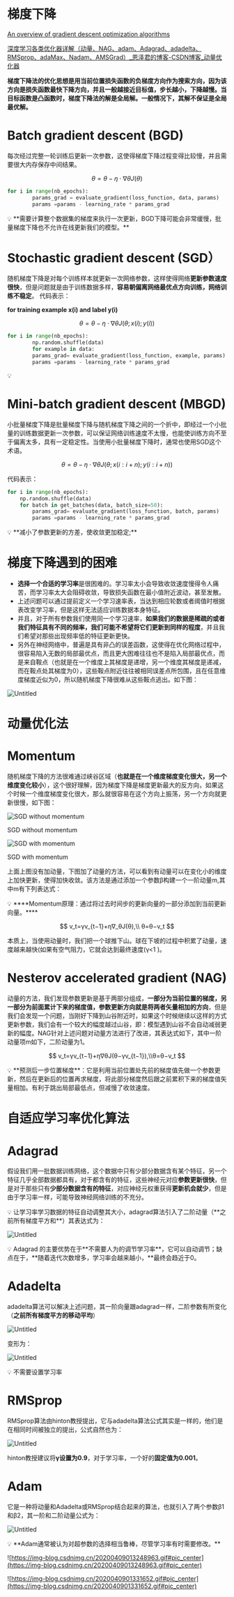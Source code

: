 # 梯度下降

[An overview of gradient descent optimization algorithms](https://ruder.io/optimizing-gradient-descent/index.html#fn6)

[深度学习各类优化器详解（动量、NAG、adam、Adagrad、adadelta、RMSprop、adaMax、Nadam、AMSGrad）_恩泽君的博客-CSDN博客_动量优化器](https://blog.csdn.net/qq_42109740/article/details/105401197?utm_medium=distribute.pc_relevant.none-task-blog-2~default~baidujs_baidulandingword~default-0-105401197-blog-106426728.pc_relevant_downloadblacklistv1&spm=1001.2101.3001.4242.1&utm_relevant_index=2)

**梯度下降法的优化思想是用当前位置损失函数的负梯度方向作为搜索方向，因为该方向是损失函数最快下降方向，并且一般越接近目标值，步长越小，下降越慢。当目标函数是凸函数时，梯度下降法的解是全局解。一般情况下，其解不保证是全局最优解。**

# ****Batch gradient descent (BGD)****

每次经过完整一轮训练后更新一次参数，这使得梯度下降过程变得比较慢，并且需要很大内存保存中间结果。

$$
θ=θ−η⋅∇θJ(θ)
$$

```python
for i in range(nb_epochs):
		params_grad = evaluate_gradient(loss_function, data, params)
		params =params - learning_rate * params_grad
```

<aside>
💡 **需要计算整个数据集的梯度来执行一次更新，BGD下降可能会非常缓慢，批量梯度下降也不允许在线更新我们的模型。**

</aside>

# ****Stochastic gradient descent (SGD）****

随机梯度下降是对每个训练样本就更新一次网络参数，这样使得网络**更新参数速度很快**，但是问题就是由于训练数据多样，**容易朝偏离网络最优点方向训练，网络训练不稳定**。
代码表示：

**for training example x(i) and label y(i)**

$$
θ=θ−η⋅∇θJ(θ;x(i);y(i))
$$

```python
for i in range(nb_epochs):
		np.random.shuffle(data)
		for example in data:
		params_grad= evaluate_gradient(loss_function, example, params)
		params =params - learning_rate * params_grad
```

<aside>
💡

</aside>

# ****Mini-batch gradient descent (MBGD)****

小批量梯度下降是批量梯度下降与随机梯度下降之间的一个折中，即经过一个小批量的训练数据更新一次参数，可以保证网络训练速度不太慢，也能使训练方向不至于偏离太多，具有一定稳定性。当使用小批量梯度下降时，通常也使用SGD这个术语。

$$
θ=θ−η⋅∇θJ(θ;x(i:i+n);y(i:i+n))
$$

代码表示：

```python
for i in range(nb_epochs):
    np.random.shuffle(data)
    for batch in get_batches(data, batch_size=50):
        params_grad= evaluate_gradient(loss_function, batch, params)
        params =params - learning_rate * params_grad
```

<aside>
💡 **减小了参数更新的方差，使收敛更加稳定;**

</aside>

# ****梯度下降遇到的困难****

- **选择一个合适的学习率**是很困难的。学习率太小会导致收敛速度慢得令人痛苦，而学习率太大会阻碍收敛，导致损失函数在最小值附近波动，甚至发散。
- 上述问题可以通过提前定义一个学习速率表，当达到相应轮数或者阈值时根据表改变学习率，但是这样无法适应训练数据本身特征。
- 并且，对于所有参数我们使用同一个学习速率，**如果我们的数据是稀疏的或者我们特征具有不同的频率，我们可能不希望将它们更新到同样的程度**，并且我们希望对那些出现频率低的特征更新更快。
- 另外在神经网络中，普遍是具有非凸的误差函数，这使得在优化网络过程中，很容易陷入无数的局部最优点，而且更大困难往往也不是陷入局部最优点，而是来自鞍点（也就是在一个维度上其梯度是递增，另一个维度其梯度是递减，而在鞍点处其梯度为0），这些鞍点附近往往被相同误差点所包围，且在任意维度梯度近似为0，所以随机梯度下降很难从这些鞍点逃出。如下图：

![Untitled](%E6%A2%AF%E5%BA%A6%E4%B8%8B%E9%99%8D%20d5e72a1391bc44818151e30c728f1b80/Untitled.png)

# **动量优化法**

# ****Momentum****

随机梯度下降的方法很难通过峡谷区域（**也就是在一个维度梯度变化很大，另一个维度变化较小**），这个很好理解，因为梯度下降是梯度更新最大的反方向，如果这个时候一个维度梯度变化很大，那么就很容易在这个方向上振荡，另一个方向就更新很慢，如下图：

![SGD without momentum](%E6%A2%AF%E5%BA%A6%E4%B8%8B%E9%99%8D%20d5e72a1391bc44818151e30c728f1b80/Untitled%201.png)

SGD without momentum

![SGD with momentum](%E6%A2%AF%E5%BA%A6%E4%B8%8B%E9%99%8D%20d5e72a1391bc44818151e30c728f1b80/Untitled%202.png)

SGD with momentum

上面上图没有加动量，下图加了动量的方法，可以看到有动量可以在变化小的维度上加快更新，使得加快收敛。该方法是通过添加一个参数β构建一个一阶动量m,其中m有下列表达式：

<aside>
💡 ****Momentum原理：通过将过去时间步的更新向量的一部分添加到当前更新向量。****

</aside>

$$
v_t=γv_{t−1}+η∇_θJ(θ),\\ θ=θ−v_t
$$

本质上，当使用动量时，我们把一个球推下山。球在下坡的过程中积累了动量，速度越来越快(如果有空气阻力，它就会达到最终速度(γ<1 )。

# ****Nesterov accelerated gradient (NAG)****

动量的方法，我们发现参数更新是基于两部分组成，**一部分为当前位置的梯度，另一部分为前面累计下来的梯度值，参数更新方向就是将两者矢量相加的方向**，但是我们会发现一个问题，当刚好下降到山谷附近时，如果这个时候继续以这样的方式更新参数，我们会有一个较大的幅度越过山谷，即：模型遇到山谷不会自动减弱更新的幅度。NAG针对上述问题对动量方法进行了改进，其表达式如下，其中一阶动量项m如下，二阶动量为1。

$$
v_t=γv_{t−1}+η∇θJ(θ−γv_{t−1}),\\θ=θ−v_t
$$

<aside>
💡 **预测后一步位置梯度**：它是利用当前位置处先前的梯度值先做一个参数更新，然后在更新后的位置再求梯度，将此部分梯度然后跟之前累积下来的梯度值矢量相加。有利于跳出局部最低点，但减慢了收敛速度。

</aside>

# **自适应学习率优化算法**

# ****Adagrad****

假设我们用一批数据训练网络，这个数据中只有少部分数据含有某个特征，另一个特征几乎全部数据都具有，对于都含有的特征，这些神经元对应**参数更新很快**，但是对于那些只有**少部分数据含有的特征**，对应神经元权重获得**更新机会就少**，但是由于学习率一样，可能导致神经网络训练的不充分。

<aside>
💡 让学习率学习数据的特征自动调整其大小，adagrad算法引入了二阶动量（**之前所有梯度平方和**）其表达式为：

</aside>

![Untitled](%E6%A2%AF%E5%BA%A6%E4%B8%8B%E9%99%8D%20d5e72a1391bc44818151e30c728f1b80/Untitled%203.png)

<aside>
💡  Adagrad 的主要优势在于**不需要人为的调节学习率**，它可以自动调节；缺点在于，**随着迭代次数增多，学习率会越来越小，**最终会趋近于0。

</aside>

# A****dadelta****

adadelta算法可以解决上述问题，其一阶向量跟adagrad一样，二阶参数有所变化（**之前所有梯度平方的移动平均**）

![Untitled](%E6%A2%AF%E5%BA%A6%E4%B8%8B%E9%99%8D%20d5e72a1391bc44818151e30c728f1b80/Untitled%204.png)

变形为：

![Untitled](%E6%A2%AF%E5%BA%A6%E4%B8%8B%E9%99%8D%20d5e72a1391bc44818151e30c728f1b80/Untitled%205.png)

<aside>
💡 不需要设置学习率

</aside>

# ****RMSprop****

RMSprop算法由hinton教授提出，它与adadelta算法公式其实是一样的，他们是在相同时间被独立的提出，公式自然也为：

![Untitled](%E6%A2%AF%E5%BA%A6%E4%B8%8B%E9%99%8D%20d5e72a1391bc44818151e30c728f1b80/Untitled%206.png)

hinton教授建议将**γ设置为0.9**，对于学习率，一个好的**固定值为0.001**。

# **Adam**

它是一种将动量和Adadelta或RMSprop结合起来的算法，也就引入了两个参数β1和β2，其一阶和二阶动量公式为：

![Untitled](%E6%A2%AF%E5%BA%A6%E4%B8%8B%E9%99%8D%20d5e72a1391bc44818151e30c728f1b80/Untitled%207.png)

<aside>
💡 **Adam通常被认为对超参数的选择相当鲁棒，尽管学习率有时需要修改。**

</aside>

![https://img-blog.csdnimg.cn/20200409013248963.gif#pic_center](https://img-blog.csdnimg.cn/20200409013248963.gif#pic_center)

![https://img-blog.csdnimg.cn/2020040901331652.gif#pic_center](https://img-blog.csdnimg.cn/2020040901331652.gif#pic_center)